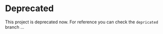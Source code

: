 # Deprecated

This project is deprecated now. For reference you can check the `depricated` branch ...
